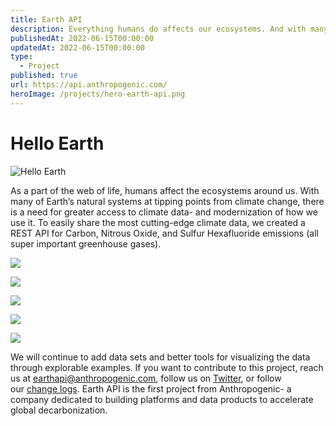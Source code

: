 ```yaml
---
title: Earth API
description: Everything humans do affects our ecosystems. And with many of the Earth's systems at tipping points, there must be accessibility and modernization of climate data platforms.
publishedAt: 2022-06-15T00:00:00
updatedAt: 2022-06-15T00:00:00
type:
  - Project
published: true
url: https://api.anthropogenic.com/
heroImage: /projects/hero-earth-api.png
---
```

# Hello Earth


![Hello Earth](https://blog.anthropogenic.com/content/images/size/w2000/2022/06/producthunt-gallery-1.png)

As a part of the web of life, humans affect the ecosystems around us. With many of Earth’s natural systems at tipping points from climate change, there is a need for greater access to climate data- and modernization of how we use it. To easily share the most cutting-edge climate data, we created a REST API for Carbon, Nitrous Oxide, and Sulfur Hexafluoride emissions (all super important greenhouse gases).

![](https://blog.anthropogenic.com/content/images/2022/06/producthunt-gallery-1@2x.png)

![](https://blog.anthropogenic.com/content/images/2022/06/producthunt-gallery-2@2x.png)

![](https://blog.anthropogenic.com/content/images/2022/06/producthunt-gallery-3@2x.png)

![](https://blog.anthropogenic.com/content/images/2022/06/producthunt-gallery-4@2x.png)

![](https://blog.anthropogenic.com/content/images/2022/06/producthunt-gallery-5@2x.png)

We will continue to add data sets and better tools for visualizing the data through explorable examples. If you want to contribute to this project, reach us at [earthapi@anthropogenic.com](mailto:earthapi@anthropogenic.com), follow us on [Twitter](https://twitter.com/anthropogenic_), or follow our [change logs](https://blog.anthropogenic.com/hello-earth-api/blog.anthropogenic.com/tag/earth-api-change-log/). Earth API is the first project from Anthropogenic- a company dedicated to building platforms and data products to accelerate global decarbonization.